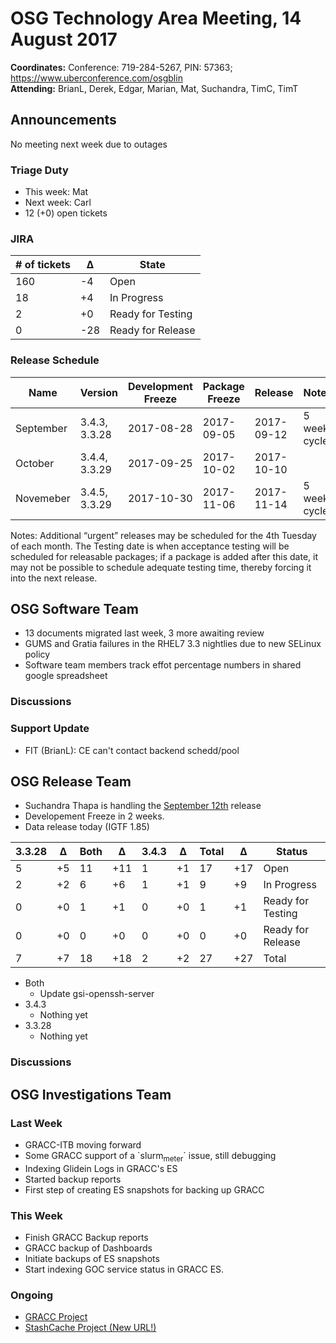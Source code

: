 # OSG Technology Area Meeting, 14 August 2017

**Coordinates:** Conference: 719-284-5267, PIN: 57363; <https://www.uberconference.com/osgblin>  
**Attending:** BrianL, Derek, Edgar, Marian, Mat, Suchandra, TimC, TimT


## Announcements

No meeting next week due to outages  


### Triage Duty

-   This week: Mat
-   Next week: Carl
-   12 (+0) open tickets


### JIRA

| # of tickets | &Delta; | State             |
| ------------ | ------- | ----------------- |
| 160          | -4      | Open              |
| 18           | +4      | In Progress       |
| 2            | +0      | Ready for Testing |
| 0            | -28     | Ready for Release |


### Release Schedule

| Name      | Version       | Development Freeze | Package Freeze | Release    | Notes        |
| --------- | ------------- | ------------------ | -------------- | ---------- | ------------ |
| September | 3.4.3, 3.3.28 | 2017-08-28         | 2017-09-05     | 2017-09-12 | 5 week cycle |
| October   | 3.4.4, 3.3.29 | 2017-09-25         | 2017-10-02     | 2017-10-10 |              |
| Novemeber | 3.4.5, 3.3.29 | 2017-10-30         | 2017-11-06     | 2017-11-14 | 5 week cycle |

Notes: Additional “urgent” releases may be scheduled for the 4th Tuesday of each month. The Testing date is when acceptance testing will be scheduled for releasable packages; if a package is added after this date, it may not be possible to schedule adequate testing time, thereby forcing it into the next release.  


## OSG Software Team

-   13 documents migrated last week, 3 more awaiting review
-   GUMS and Gratia failures in the RHEL7 3.3 nightlies due to new SELinux policy
-   Software team members track effot percentage numbers in shared google spreadsheet


### Discussions


### Support Update

-   FIT (BrianL): CE can't contact backend schedd/pool


## OSG Release Team

-   Suchandra Thapa is handling the [September 12th](https://jira.opensciencegrid.org/issues/?filter=15254&jql=project%252520%25253D%252520SOFTWARE%252520AND%252520labels%252520in%252520(3.3.28%25252C%2525203.4.3)%252520ORDER%252520BY%252520status%252520ASC%25252C%252520priority%252520DESC%25252C%252520assignee%252520ASC) release
-   Developement Freeze in 2 weeks.
-   Data release today (IGTF 1.85)

| 3.3.28 | &Delta; | Both | &Delta; | 3.4.3 | &Delta; | Total | &Delta; | Status            |
| ------ | ------- | ---- | ------- | ----- | ------- | ----- | ------- | ----------------- |
| 5      | +5      | 11   | +11     | 1     | +1      | 17    | +17     | Open              |
| 2      | +2      | 6    | +6      | 1     | +1      | 9     | +9      | In Progress       |
| 0      | +0      | 1    | +1      | 0     | +0      | 1     | +1      | Ready for Testing |
| 0      | +0      | 0    | +0      | 0     | +0      | 0     | +0      | Ready for Release |
| 7      | +7      | 18   | +18     | 2     | +2      | 27    | +27     | Total             |

-   Both
    -   Update gsi-openssh-server
-   3.4.3
    -   Nothing yet
-   3.3.28
    -   Nothing yet

### Discussions


## OSG Investigations Team


### Last Week

-   GRACC-ITB moving forward
-   Some GRACC support of a \`slurm<sub>meter</sub>\` issue, still debugging
-   Indexing Glidein Logs in GRACC's ES
-   Started backup reports
-   First step of creating ES snapshots for backing up GRACC


### This Week

-   Finish GRACC Backup reports
-   GRACC backup of Dashboards
-   Initiate backups of ES snapshots
-   Start indexing GOC service status in GRACC ES.


### Ongoing

-   [GRACC Project](https://jira.opensciencegrid.org/projects/GRACC/)
-   [StashCache Project (New URL!)](https://opensciencegrid.github.io/StashCache/)
